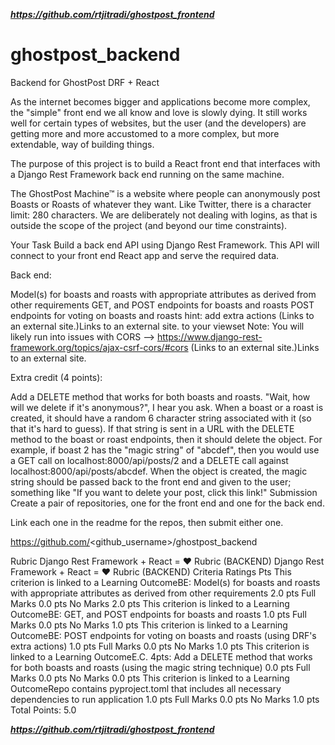 ***https://github.com/rtjitradi/ghostpost_frontend***

# ghostpost_backend
Backend for GhostPost DRF + React 


As the internet becomes bigger and applications become more complex, the "simple" front end we all know and love is slowly dying. It still works well for certain types of websites, but the user (and the developers) are getting more and more accustomed to a more complex, but more extendable, way of building things.

The purpose of this project is to build a React front end that interfaces with a Django Rest Framework back end running on the same machine.

The GhostPost Machine™ is a website where people can anonymously post Boasts or Roasts of whatever they want. Like Twitter, there is a character limit: 280 characters. We are deliberately not dealing with logins, as that is outside the scope of the project (and beyond our time constraints). 

 

Your Task
Build a back end API using Django Rest Framework. This API will connect to your front end React app and serve the required data.

Back end:

Model(s) for boasts and roasts with appropriate attributes as derived from other requirements
GET, and POST endpoints for boasts and roasts
POST endpoints for voting on boasts and roasts
hint: add extra actions (Links to an external site.)Links to an external site. to your viewset
Note: You will likely run into issues with CORS --> https://www.django-rest-framework.org/topics/ajax-csrf-cors/#cors (Links to an external site.)Links to an external site.

Extra credit (4 points):

Add a DELETE method that works for both boasts and roasts. "Wait, how will we delete if it's anonymous?", I hear you ask. When a boast or a roast is created, it should have a random 6 character string associated with it (so that it's hard to guess). If that string is sent in a URL with the DELETE method to the boast or roast endpoints, then it should delete the object. For example, if boast 2 has the "magic string" of "abcdef", then you would use a GET call on  localhost:8000/api/posts/2 and a DELETE call against localhost:8000/api/posts/abcdef. When the object is created, the magic string should be passed back to the front end and given to the user; something like "If you want to delete your post, click this link!"
Submission
Create a pair of repositories, one for the front end and one for the back end.

Link each one in the readme for the repos, then submit either one.

https://github.com/<github_username>/ghostpost_backend
 

Rubric
Django Rest Framework + React = ❤ Rubric (BACKEND)
Django Rest Framework + React = ❤ Rubric (BACKEND)
Criteria	Ratings	Pts
This criterion is linked to a Learning OutcomeBE: Model(s) for boasts and roasts with appropriate attributes as derived from other requirements
2.0 pts
Full Marks
0.0 pts
No Marks
2.0 pts
This criterion is linked to a Learning OutcomeBE: GET, and POST endpoints for boasts and roasts
1.0 pts
Full Marks
0.0 pts
No Marks
1.0 pts
This criterion is linked to a Learning OutcomeBE: POST endpoints for voting on boasts and roasts (using DRF's extra actions)
1.0 pts
Full Marks
0.0 pts
No Marks
1.0 pts
This criterion is linked to a Learning OutcomeE.C. 4pts: Add a DELETE method that works for both boasts and roasts (using the magic string technique)
0.0 pts
Full Marks
0.0 pts
No Marks
0.0 pts
This criterion is linked to a Learning OutcomeRepo contains pyproject.toml that includes all necessary dependencies to run application
1.0 pts
Full Marks
0.0 pts
No Marks
1.0 pts
Total Points: 5.0

***https://github.com/rtjitradi/ghostpost_frontend***